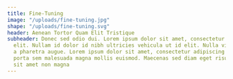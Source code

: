 ```yaml
---
title: Fine-Tuning
image: "/uploads/fine-tuning.jpg"
shape: "/uploads/fine-tuning.svg"
header: Aenean Tortor Quam Elit Tristique
subheader: Donec sed odio dui. Lorem ipsum dolor sit amet, consectetur adipiscing
  elit. Nullam id dolor id nibh ultricies vehicula ut id elit. Nulla vitae elit libero,
  a pharetra augue. Lorem ipsum dolor sit amet, consectetur adipiscing elit. Etiam
  porta sem malesuada magna mollis euismod. Maecenas sed diam eget risus varius blandit
  sit amet non magna
---
```


